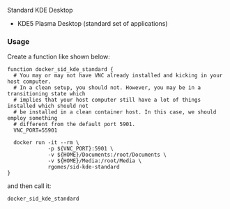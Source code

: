 Standard KDE Desktop

* KDE5 Plasma Desktop (standard set of applications)


### Usage

Create a function like shown below:

    function docker_sid_kde_standard {
      # You may or may not have VNC already installed and kicking in your host computer.
      # In a clean setup, you should not. However, you may be in a transitioning state which
      # implies that your host computer still have a lot of things installed which should not
      # be installed in a clean container host. In this case, we should employ something
      # different from the default port 5901.
      VNC_PORT=55901

      docker run -it --rm \
                 -p ${VNC_PORT}:5901 \
                 -v ${HOME}/Documents:/root/Documents \
                 -v ${HOME}/Media:/root/Media \
                 rgomes/sid-kde-standard
    }

and then call it:

    docker_sid_kde_standard
